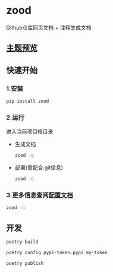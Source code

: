 # zood

Github仓库网页文档 + 注释生成文档

## [主题预览](https://luzhixing12345.github.io/zood/)

## 快速开始

### 1.安装

```bash
pip install zood
```

### 2.运行

进入当前项目根目录

- 生成文档

  ```bash
  zood -g
  ```

- 部署(需配合.git信息)

  ```bash
  zood -d
  ```

### 3.更多信息查阅[配置文档](https://luzhixing12345.github.io/zood/)

```bash
zood -h
```

## 开发

```bash
poetry build
```

```bash
poetry config pypi-token.pypi my-token
```

```bash
poetry publish
```
